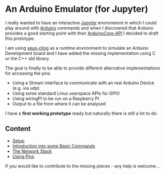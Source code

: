# An Arduino Emulator (for Jupyter)

I really wanted to have an interactive [Jupyter](https://jupyter.org/) environemnt in which I could play around with [Arduino](https://www.arduino.cc/) commands and when I discovered that Arduino provides a good starting point with their [ArduinoCore-API](https://github.com/arduino/ArduinoCore-API/tree/105276f8d81413391b14a3dc6c80180ee9e33d56) I decided to draft this prototype.

I am using [xeus-cling](https://github.com/jupyter-xeus/xeus-cling) as a runtime environment to simulate an Arduino Development board and I have added the missing implementation using C or the C++ std library.

The goal is finally to be able to provide different alternative implementations for accessing the pins
- Using a Stream interface to communicate with an real Arduino Device (e.g. via udp)
- Using some standard Linux userspace APIs for GPIO
- Using wiringPI to be run on a Raspberry PI
- Output to a file from where it can be analysed

I have a __first working prototype__ ready but naturally there is still a lot to do:

## Content
- [Setup](01-Setup.ipynb)
- [Introduction into some Basic Commands](02-BasicCommands.ipynb)
- [The Network Stack](03-Network.ipynb)
- [Using Pins](04-Pins.ipynb)

If you would like to contribute to the missing pieces - any help is welcome...

